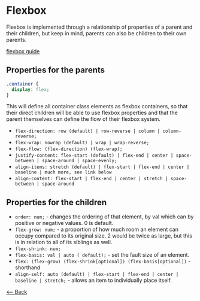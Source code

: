 # Flexbox

Flexbox is implemented through a relationship of properties of a parent and their children, but keep in mind, parents can also be children to their own parents.

[flexbox guide](https://css-tricks.com/snippets/css/a-guide-to-flexbox/)

## Properties for the parents

```css
.container {
  display: flex;
}
```

This will define all container class elements as flexbox containers, so that their direct children will be able to use flexbox properties and that the parent themselves can define the flow of their flexbox system.

* `flex-direction: row (default) | row-reverse | column | column-reverse;`
* `flex-wrap: nowrap (default) | wrap | wrap-reverse;`
* `flex-flow: (flex-direction) (flex-wrap);`
* `justify-content: flex-start (default) | flex-end | center | space-between | space-around | space-evenly;`
* `align-items: stretch (default) | flex-start | flex-end | center | baseline | much more, see link below`
* `align-content: flex-start | flex-end | center | stretch | space-between | space-around`


## Properties for the children

* `order: num;` - changes the ordering of that element, by val which can by positive or negative values. 0 is default.
* `flex-grow: num;` - a proportion of how much room an element can occupy compared to its original size. 2 would be twice as large, but this is in relation to all of its siblings as well.
* `flex-shrink: num;`
* `flex-basis: val | auto ( default);` - set the fault size of an element.
* `flex: (flex-grow) (flex-shrink[optional]) (flex-basis[optional])` - shorthand
* `align-self: auto (default) | flex-start | flex-end | center | baseline | stretch;` - allows an item to individually place itself.

[<-- Back](../README.md)
